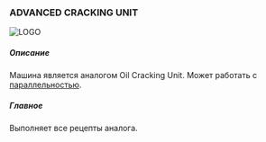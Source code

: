 ### ADVANCED CRACKING UNIT

![LOGO](https://cdn.discordapp.com/attachments/916393114166525974/927967084653199482/ADV_CRACKING.png)

##### Описание

Машина является аналогом Oil Cracking Unit. Может работать с [параллельностью](/mechanics#parallelism).

##### Главное

Выполняет все рецепты аналога.
